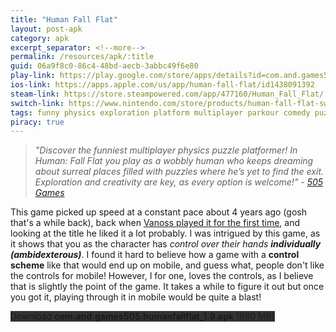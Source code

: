 ```yaml
---
title: "Human Fall Flat"
layout: post-apk
category: apk
excerpt_separator: <!--more-->
permalink: /resources/apk/:title
guid: 06a9f8c0-86c4-48bd-aecb-3abbc49f6e80
play-link: https://play.google.com/store/apps/details?id=com.and.games505.humanfallflat
ios-link: https://apps.apple.com/us/app/human-fall-flat/id1438091392
steam-link: https://store.steampowered.com/app/477160/Human_Fall_Flat/
switch-link: https://www.nintendo.com/store/products/human-fall-flat-switch/
tags: funny physics exploration platform multiplayer parkour comedy puzzle 3d 
piracy: true
---
```


> _"Discover the funniest multiplayer physics puzzle platformer! In Human: Fall Flat you play as a wobbly human who keeps dreaming about surreal places filled with puzzles where he’s yet to find the exit. Exploration and creativity are key, as every option is welcome!" - <a href="https://505games.com/games/human-fall-flat/" target="_blank">505 Games</a>_

This game picked up speed at a constant pace about 4 years ago (gosh that's a while back), back when <a href="https://youtu.be/vKd5S5MxU-Y" target="_blank">Vanoss played it for the first time</a>, and looking at the title he liked it a lot probably.<!--more--> I was intrigued by this game, as it shows that you as the character has _control over their hands **individually (ambidexterous)**_. I found it hard to believe how a game with a **control scheme** like that would end up on mobile, and guess what, people don't like the controls for mobile! However, I for one, loves the controls, as I believe that is slightly the point of the game. It takes a while to figure it out but once you got it, playing through it in mobile would be quite a blast! 

<div class="text-center">
    <a class="btn btn-dark btn-block w-100" onclick='apk("com.and.games505.humanfallflat_1.9.apk")' style="text-decoration: none; background-color: #333;"> Download <b>com.and.games505.humanfallflat_1.9.apk</b> (880 MB)</a>
</div>
